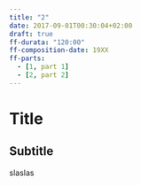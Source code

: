 ```yaml
---
title: "2"
date: 2017-09-01T00:30:04+02:00
draft: true
ff-durata: "120:00"
ff-composition-date: 19XX
ff-parts:
  - [1, part 1]
  - [2, part 2]
---
```


# Title
## Subtitle

slaslas
